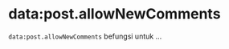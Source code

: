 data:post.allowNewComments
==========================

`data:post.allowNewComments` befungsi untuk &hellip;